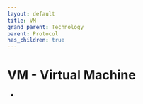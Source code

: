 ```yaml
---
layout: default
title: VM
grand_parent: Technology
parent: Protocol
has_children: true
---
```

# VM - Virtual Machine
- 